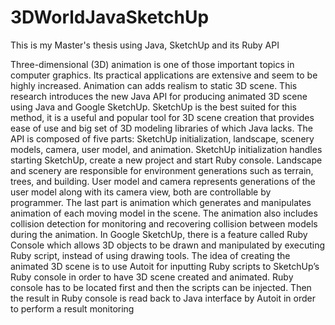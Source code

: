 # 3DWorldJavaSketchUp

This is my Master's thesis using Java, SketchUp and its Ruby API

Three-dimensional (3D) animation is one of those important topics in computer graphics. Its practical applications are extensive and seem to be highly increased. Animation can adds realism to static 3D scene. This research introduces the new Java API for producing animated 3D scene using Java and Google SketchUp. SketchUp is the best suited for this method, it is a useful and popular tool for 3D scene creation that provides ease of use and big set of 3D modeling libraries of which Java lacks. The API is composed of five parts: SketchUp initialization, landscape, scenery models, camera, user model, and animation. SketchUp initialization handles starting SketchUp, create a new project and start Ruby console. Landscape and scenery are responsible for environment generations such as terrain, trees, and building. User model and camera represents generations of the user model along with its camera view, both are controllable by programmer. The last part is animation which generates and manipulates animation of each moving model in the scene. The animation also includes collision detection for monitoring and recovering collision between models during the animation.
In Google SketchUp, there is a feature called Ruby Console which allows 3D objects to be drawn and manipulated by executing Ruby script, instead of using drawing tools. The idea of creating the animated 3D scene is to use Autoit for inputting Ruby scripts to SketchUp’s Ruby console in order to have 3D scene created and animated. Ruby console has to be located first and then the scripts can be injected. Then the result in Ruby console is read back to Java interface by Autoit in order to perform a result monitoring
